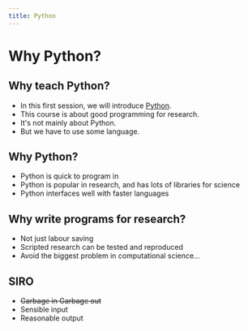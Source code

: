 ```yaml
---
title: Python
---
```


# Why Python?

## Why teach Python?

* In this first session, we will introduce [Python](python.org).
* This course is about good programming for research.
* It's not mainly about Python.
* But we have to use some language.

## Why Python?

* Python is quick to program in
* Python is popular in research, and has lots of libraries for science
* Python interfaces well with faster languages

## Why write programs for research?

* Not just labour saving
* Scripted research can be tested and reproduced
* Avoid the biggest problem in computational science...

## SIRO

* ~~Garbage in Garbage out~~
* Sensible input
* Reasonable output
